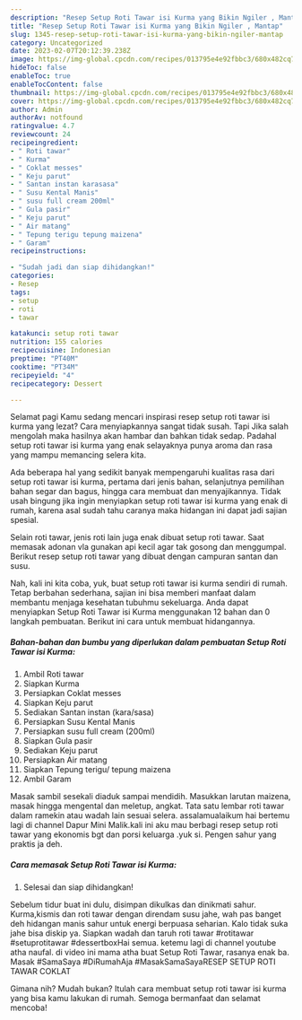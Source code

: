 ```yaml
---
description: "Resep Setup Roti Tawar isi Kurma yang Bikin Ngiler , Mantap"
title: "Resep Setup Roti Tawar isi Kurma yang Bikin Ngiler , Mantap"
slug: 1345-resep-setup-roti-tawar-isi-kurma-yang-bikin-ngiler-mantap
category: Uncategorized
date: 2023-02-07T20:12:39.238Z
image: https://img-global.cpcdn.com/recipes/013795e4e92fbbc3/680x482cq70/setup-roti-tawar-isi-kurma-foto-resep-utama.jpg
hideToc: false
enableToc: true
enableTocContent: false
thumbnail: https://img-global.cpcdn.com/recipes/013795e4e92fbbc3/680x482cq70/setup-roti-tawar-isi-kurma-foto-resep-utama.jpg
cover: https://img-global.cpcdn.com/recipes/013795e4e92fbbc3/680x482cq70/setup-roti-tawar-isi-kurma-foto-resep-utama.jpg
author: Admin
authorAv: notfound
ratingvalue: 4.7
reviewcount: 24
recipeingredient:
- " Roti tawar"
- " Kurma"
- " Coklat messes"
- " Keju parut"
- " Santan instan karasasa"
- " Susu Kental Manis"
- " susu full cream 200ml"
- " Gula pasir"
- " Keju parut"
- " Air matang"
- " Tepung terigu tepung maizena"
- " Garam"
recipeinstructions:

- "Sudah jadi dan siap dihidangkan!"
categories:
- Resep
tags:
- setup
- roti
- tawar

katakunci: setup roti tawar 
nutrition: 155 calories
recipecuisine: Indonesian
preptime: "PT40M"
cooktime: "PT34M"
recipeyield: "4"
recipecategory: Dessert

---
```



Selamat pagi Kamu sedang mencari inspirasi resep setup roti tawar isi kurma yang lezat? Cara menyiapkannya sangat tidak susah. Tapi Jika salah mengolah maka hasilnya akan hambar dan bahkan tidak sedap. Padahal setup roti tawar isi kurma yang enak selayaknya punya aroma dan rasa yang mampu memancing selera kita.


Ada beberapa hal yang sedikit banyak mempengaruhi kualitas rasa dari setup roti tawar isi kurma, pertama dari jenis bahan, selanjutnya pemilihan bahan segar dan bagus, hingga cara membuat dan menyajikannya. Tidak usah bingung jika ingin menyiapkan setup roti tawar isi kurma yang enak di rumah, karena asal sudah tahu caranya maka hidangan ini dapat jadi sajian spesial.

Selain roti tawar, jenis roti lain juga enak dibuat setup roti tawar. Saat memasak adonan vla gunakan api kecil agar tak gosong dan menggumpal. Berikut resep setup roti tawar yang dibuat dengan campuran santan dan susu.


Nah, kali ini kita coba, yuk, buat setup roti tawar isi kurma sendiri di rumah. Tetap berbahan sederhana, sajian ini bisa memberi manfaat dalam membantu menjaga kesehatan tubuhmu sekeluarga. Anda dapat menyiapkan Setup Roti Tawar isi Kurma menggunakan 12 bahan dan 0 langkah pembuatan. Berikut ini cara untuk membuat hidangannya.

<!--inarticleads1-->

##### Bahan-bahan dan bumbu yang diperlukan dalam pembuatan Setup Roti Tawar isi Kurma:

1. Ambil  Roti tawar
1. Siapkan  Kurma
1. Persiapkan  Coklat messes
1. Siapkan  Keju parut
1. Sediakan  Santan instan (kara/sasa)
1. Persiapkan  Susu Kental Manis
1. Persiapkan  susu full cream (200ml)
1. Siapkan  Gula pasir
1. Sediakan  Keju parut
1. Persiapkan  Air matang
1. Siapkan  Tepung terigu/ tepung maizena
1. Ambil  Garam


Masak sambil sesekali diaduk sampai mendidih. Masukkan larutan maizena, masak hingga mengental dan meletup, angkat. Tata satu lembar roti tawar dalam ramekin atau wadah lain sesuai selera. assalamualaikum hai bertemu lagi di channel Dapur Mini Malik.kali ini aku mau berbagi resep setup roti tawar yang ekonomis bgt dan porsi keluarga .yuk si. Pengen sahur yang praktis ja deh. 

<!--inarticleads2-->

##### Cara memasak Setup Roti Tawar isi Kurma:


1. Selesai dan siap dihidangkan!

Sebelum tidur buat ini dulu, disimpan dikulkas dan dinikmati sahur. Kurma,kismis dan roti tawar dengan direndam susu jahe, wah pas banget deh hidangan manis sahur untuk energi berpuasa seharian. Kalo tidak suka jahe bisa diskip ya. Siapkan wadah dan taruh roti tawar #rotitawar #setuprotitawar #dessertboxHai semua. ketemu lagi di channel youtube atha naufal. di video ini mama atha buat Setup Roti Tawar, rasanya enak ba. Masak #SamaSaya #DiRumahAja #MasakSamaSayaRESEP SETUP ROTI TAWAR COKLAT 

Gimana nih? Mudah bukan? Itulah cara membuat setup roti tawar isi kurma yang bisa kamu lakukan di rumah. Semoga bermanfaat dan selamat mencoba!
